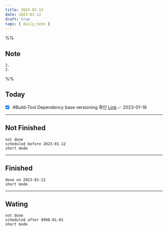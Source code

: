 ```yaml
---
title: 2023-01-12
date: 2023-01-12
draft: true
tags: [ daily_note ]
---
```


%%

## Note

    1. 
    2.

%%

## Today

- [x] #Build-Tool Dependency base versioning 확인
      [Link](https://nuke.build/docs/common/versioning/#dependency-based-versioning)
      ✅ 2023-01-18

---

## Not Finished

```tasks
not done
scheduled before 2023-01-12
short mode
```

---

## Finished

```tasks
done on 2023-01-12
short mode
```

---

## Wating

```tasks
not done
scheduled after 9998-01-01
short mode
```
